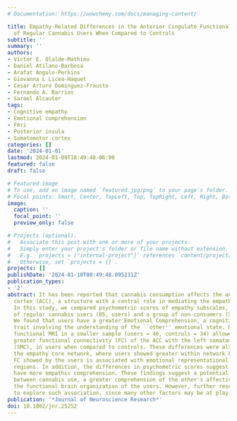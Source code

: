 ```yaml
---
# Documentation: https://wowchemy.com/docs/managing-content/

title: Empathy-Related Differences in the Anterior Cingulate Functional Connectivity
  of Regular Cannabis Users When Compared to Controls
subtitle: ''
summary: ''
authors:
- Víctor E. Olalde-Mathieu
- Daniel Atilano-Barbosa
- Arafat Angulo-Perkins
- Giovanna L Licea-Haquet
- Cesar Arturo Dominguez-Frausto
- Fernando A. Barrios
- Sarael Alcauter
tags:
- Cognitive empathy
- Emotional comprehension
- Fmri
- Posterior insula
- Somatomotor cortex
categories: []
date: '2024-01-01'
lastmod: 2024-01-09T18:49:48-06:00
featured: false
draft: false

# Featured image
# To use, add an image named `featured.jpg/png` to your page's folder.
# Focal points: Smart, Center, TopLeft, Top, TopRight, Left, Right, BottomLeft, Bottom, BottomRight.
image:
  caption: ''
  focal_point: ''
  preview_only: false

# Projects (optional).
#   Associate this post with one or more of your projects.
#   Simply enter your project's folder or file name without extension.
#   E.g. `projects = ["internal-project"]` references `content/project/deep-learning/index.md`.
#   Otherwise, set `projects = []`.
projects: []
publishDate: '2024-01-10T00:49:48.095231Z'
publication_types:
- '2'
abstract: It has been reported that cannabis consumption affects the anterior cingulate
  cortex (ACC), a structure with a central role in mediating the empathic response.
  In this study, we compared psychometric scores of empathy subscales, between a group
  of regular cannabis users (85, users) and a group of non-consumers (51, controls).
  We found that users have a greater Emotional Comprehension, a cognitive empathy
  trait involving the understanding of the ``other'' emotional state. Resting state
  functional MRI in a smaller sample (users = 46, controls = 34) allowed to identify
  greater functional connectivity (FC) of the ACC with the left somatomotor cortex
  (SMC), in users when compared to controls. These differences were also evident within
  the empathy core network, where users showed greater within network FC. The greater
  FC showed by the users is associated with emotional representational areas and empathy-related
  regions. In addition, the differences in psychometric scores suggest that users
  have more empathic comprehension. These findings suggest a potential association
  between cannabis use, a greater comprehension of the other's affective state and
  the functional brain organization of the users. However, further research is needed
  to explore such association, since many other factors may be at play.
publication: '*Journal of Neuroscience Research*'
doi: 10.1002/jnr.25252
---
```

